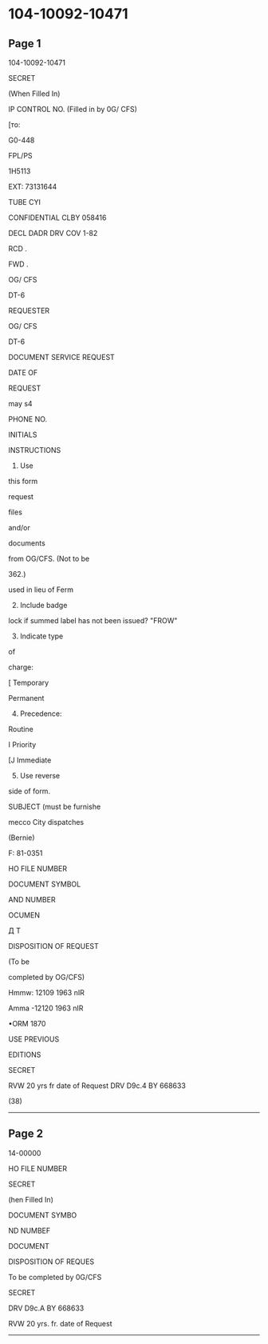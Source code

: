 # 104-10092-10471

## Page 1

104-10092-10471

SECRET

(When Filled In)

IP CONTROL NO. (Filled in by 0G/ CFS)

[то:

G0-448

FPL/PS

1H5113

EXT: 73131644

TUBE CYI

CONFIDENTIAL CLBY 058416

DECL DADR DRV COV 1-82

RCD .

FWD .

OG/ CFS

DT-6

REQUESTER

OG/ CFS

DT-6

DOCUMENT SERVICE REQUEST

DATE OF

REQUEST

may s4

PHONE NO.

INITIALS

INSTRUCTIONS

1. Use

this form

request

files

and/or

documents

from OG/CFS. (Not to be

362.)

used in lieu of Ferm

2. Include badge

lock if summed label has not been issued? "FROW"

3. Indicate type

of

charge:

[ Temporary

Permanent

4. Precedence:

Routine

I Priority

[J Immediate

5. Use reverse

side of form.

SUBJECT (must be furnishe

mecco City dispatches

(Bernie)

F: 81-0351

HO FILE NUMBER

DOCUMENT SYMBOL

AND NUMBER

OCUMEN

Д Т

DISPOSITION OF REQUEST

(To be

completed by OG/CFS)

Hmmw: 12109 1963 nIR

Amma -12120 1963 nIR

•ORM 1870

USE PREVIOUS

EDITIONS

SECRET

RVW 20 yrs fr date of Request DRV D9c.4 BY 668633

(38)

---

## Page 2

14-00000

HO FILE NUMBER

SECRET

(hen Filled In)

DOCUMENT SYMBO

ND NUMBEF

DOCUMENT

DISPOSITION OF REQUES

To be completed by 0G/CFS

SECRET

DRV D9c.A BY 668633

RVW 20 yrs. fr. date of Request

---

